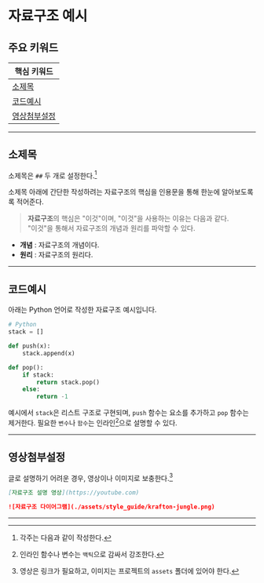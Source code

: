 # 자료구조 예시

## 주요 키워드

| 핵심 키워드       |
|------------------|
| [소제목](#소제목) |
| [코드예시](#코드예시) |
| [영상첨부설정](#영상첨부설정) |

---

## 소제목 

소제목은 `##` 두 개로 설정한다.[^1]  

소제목 아래에 간단한 작성하려는 자료구조의 핵심을 인용문을 통해 한눈에 알아보도록록 적어준다.
> **자료구조**의 핵심은 "이것"이며, "이것"을 사용하는 이유는 다음과 같다.  
> "이것"을 통해서 자료구조의 개념과 원리를 파악할 수 있다.

- **개념** : 자료구조의 개념이다.
- **원리** : 자료구조의 원리다.

---

## 코드예시

아래는 Python 언어로 작성한 자료구조 예시입니다.

```python
# Python
stack = []

def push(x):
    stack.append(x)

def pop():
    if stack:
        return stack.pop()
    else:
        return -1
```

예시에서 `stack`은 리스트 구조로 구현되며, `push` 함수는 요소를 추가하고 `pop` 함수는 제거한다. 필요한 `변수`나 `함수`는 인라인[^2]으로 설명할 수 있다.

---

## 영상첨부설정 

글로 설명하기 어려운 경우, 영상이나 이미지로 보충한다.[^3]

```markdown
[자료구조 설명 영상](https://youtube.com)
```

```markdown
![자료구조 다이어그램](./assets/style_guide/krafton-jungle.png)
```

---

[^1]: 각주는 다음과 같이 작성한다.
[^2]: 인라인 함수나 변수는 ``백틱``으로 감싸서 강조한다.
[^3]: 영상은 링크가 필요하고, 이미지는 프로젝트의 `assets` 폴더에 있어야 한다.
